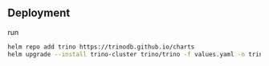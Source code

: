 ## Deployment

run

```bash
helm repo add trino https://trinodb.github.io/charts
helm upgrade --install trino-cluster trino/trino -f values.yaml -n trino --create-namespace
```

<!-- The provided commands are used to deploy a Trino cluster using Helm, a package manager for Kubernetes. Here's a breakdown of the structure of these commands:

### Command 1: Add the Trino Helm Repository
```bash
helm repo add trino https://trinodb.github.io/charts
```
- `helm repo add`: This command adds a new Helm chart repository.
- `trino`: The name you are assigning to the repository.
- `https://trinodb.github.io/charts`: The URL of the Trino Helm chart repository.

This command registers the Trino Helm chart repository with your local Helm client, allowing you to install charts from this repository.

### Command 2: Install or Upgrade the Trino Cluster
```bash
helm upgrade --install trino-cluster trino/trino -f values.yaml -n trino --create-namespace
```
- `helm upgrade --install`: This command upgrades an existing release or installs a new release if it doesn't already exist.
- `trino-cluster`: The name of the Helm release. This is the name you will use to refer to this deployment.
- `trino/trino`: The chart to install, specified as `<repository>/<chart>`. Here, it refers to the `trino` chart from the `trino` repository added earlier.
- `-f values.yaml`: Specifies a custom values file (`values.yaml`) to use for the deployment. This file contains configuration values that override the default values provided by the chart.
- `-n trino`: Specifies the namespace (`trino`) in which to install the release. If the namespace does not exist, it will be created.
- `--create-namespace`: Ensures that the specified namespace (`trino`) is created if it does not already exist.

### Summary

These commands first add the Trino Helm chart repository to your local Helm client. Then, they install or upgrade a Trino cluster using the specified chart and configuration values, deploying it into the `trino` namespace. If the namespace does not exist, it will be created automatically. -->